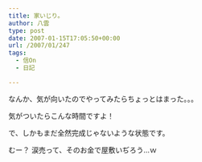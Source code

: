 ```yaml
---
title: 家いじり。
author: 八雲
type: post
date: 2007-01-15T17:05:50+00:00
url: /2007/01/247
tags:
  - 信On
  - 日記

---
```

なんか、気が向いたのでやってみたらちょっとはまった。。。

気がついたらこんな時間ですよ！
  
で、しかもまだ全然完成じゃないような状態です。

むー？ 涙売って、そのお金で屋敷いぢろう…ｗ
